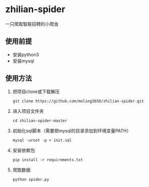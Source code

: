 # zhilian-spider
一只爬取智联招聘的小爬虫

## 使用前提
- 安装python3
- 安装mysql 

## 使用方法
1. 把项目clone或下载解压
    ```
    git clone https://github.com/moling3650/zhilian-spider.git
    ```

2. 进入项目文件夹
    ```
    cd zhilian-spider-master
    ```

3. 初始化sql脚本（需要把mysql的目录添加到环境变量PATH）
    ```
    mysql -uroot -p < init.sql
    ```

4. 安装依赖包  
    ```
    pip install -r requirements.txt
    ```

5. 爬取数据
    ```
    python spider.py
    ```
